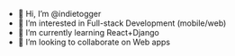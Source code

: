 - 👋 Hi, I’m @indietogger
- 👀 I’m interested in Full-stack Development (mobile/web)
- 🌱 I’m currently learning React+Django
- 💞️ I’m looking to collaborate on Web apps


<!---
indietogger/indietogger is a ✨ special ✨ repository because its `README.md` (this file) appears on your GitHub profile.
You can click the Preview link to take a look at your changes.
--->

